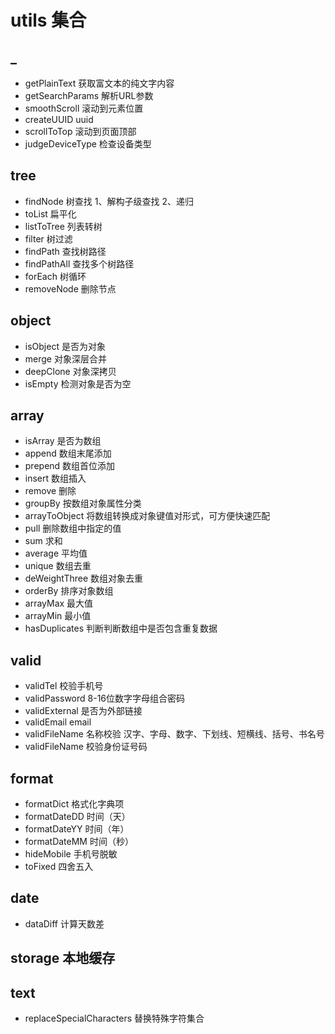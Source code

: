 # utils 集合

## _

- getPlainText 获取富文本的纯文字内容
- getSearchParams 解析URL参数
- smoothScroll 滚动到元素位置 
- createUUID uuid
- scrollToTop 滚动到页面顶部
- judgeDeviceType 检查设备类型 

## tree

- findNode 树查找 1、解构子级查找 2、递归
- toList 扁平化
- listToTree 列表转树
- filter 树过滤
- findPath 查找树路径
- findPathAll 查找多个树路径
- forEach 树循环
- removeNode 删除节点

## object

- isObject 是否为对象
- merge 对象深层合并
- deepClone 对象深拷贝
- isEmpty 检测对象是否为空

## array

- isArray 是否为数组
- append 数组末尾添加
- prepend 数组首位添加
- insert 数组插入
- remove 删除
- groupBy 按数组对象属性分类
- arrayToObject 将数组转换成对象键值对形式，可方便快速匹配
- pull 删除数组中指定的值
- sum 求和
- average 平均值
- unique 数组去重
- deWeightThree 数组对象去重
- orderBy 排序对象数组
- arrayMax 最大值
- arrayMin 最小值
- hasDuplicates 判断判断数组中是否包含重复数据



## valid

- validTel 校验手机号
- validPassword 8-16位数字字母组合密码
- validExternal 是否为外部链接
- validEmail email
- validFileName 名称校验 汉字、字母、数字、下划线、短横线、括号、书名号
- validFileName 校验身份证号码

## format

- formatDict 格式化字典项
- formatDateDD 时间（天）
- formatDateYY 时间（年）
- formatDateMM 时间（秒）
- hideMobile 手机号脱敏
- toFixed 四舍五入

## date 

- dataDiff 计算天数差

## storage 本地缓存

## text

- replaceSpecialCharacters 替换特殊字符集合
